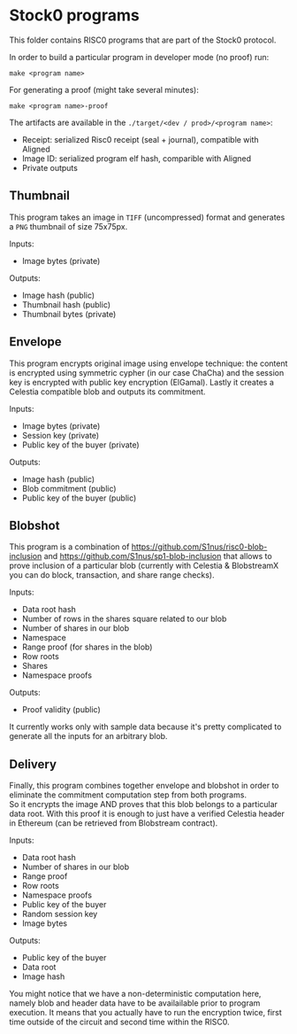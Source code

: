 # Stock0 programs

This folder contains RISC0 programs that are part of the Stock0 protocol.  

In order to build a particular program in developer mode (no proof) run:
```
make <program name>
```

For generating a proof (might take several minutes):
```
make <program name>-proof
```

The artifacts are available in the `./target/<dev / prod>/<program name>`:
- Receipt: serialized Risc0 receipt (seal + journal), compatible with Aligned
- Image ID: serialized program elf hash, comparible with Aligned
- Private outputs

## Thumbnail

This program takes an image in `TIFF` (uncompressed) format and generates a `PNG` thumbnail of size 75x75px.  

Inputs:
- Image bytes (private)

Outputs:
- Image hash (public)
- Thumbnail hash (public)
- Thumbnail bytes (private)

## Envelope

This program encrypts original image using envelope technique: the content is encrypted using symmetric cypher (in our case ChaCha) and the session key is encrypted with public key encryption (ElGamal). Lastly it creates a Celestia compatible blob and outputs its commitment.

Inputs:
- Image bytes (private)
- Session key (private)
- Public key of the buyer (private)

Outputs:
- Image hash (public)
- Blob commitment (public)
- Public key of the buyer (public)

## Blobshot

This program is a combination of https://github.com/S1nus/risc0-blob-inclusion and https://github.com/S1nus/sp1-blob-inclusion that allows to prove inclusion of a particular blob (currently with Celestia & BlobstreamX you can do block, transaction, and share range checks).

Inputs:
- Data root hash
- Number of rows in the shares square related to our blob
- Number of shares in our blob
- Namespace
- Range proof (for shares in the blob)
- Row roots
- Shares
- Namespace proofs

Outputs:
- Proof validity (public)

It currently works only with sample data because it's pretty complicated to generate all the inputs for an arbitrary blob.

## Delivery

Finally, this program combines together envelope and blobshot in order to eliminate the commitment computation step from both programs.  
So it encrypts the image AND proves that this blob belongs to a particular data root. With this proof it is enough to just have a verified Celestia header in Ethereum (can be retrieved from Blobstream contract).

Inputs:
- Data root hash
- Number of shares in our blob
- Range proof
- Row roots
- Namespace proofs
- Public key of the buyer
- Random session key
- Image bytes

Outputs:
- Public key of the buyer
- Data root
- Image hash

You might notice that we have a non-deterministic computation here, namely blob and header data have to be availailable prior to program execution. It means that you actually have to run the encryption twice, first time outside of the circuit and second time within the RISC0.  
